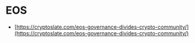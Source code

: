 # EOS



* [https://cryptoslate.com/eos-governance-divides-crypto-community/](https://cryptoslate.com/eos-governance-divides-crypto-community/)

